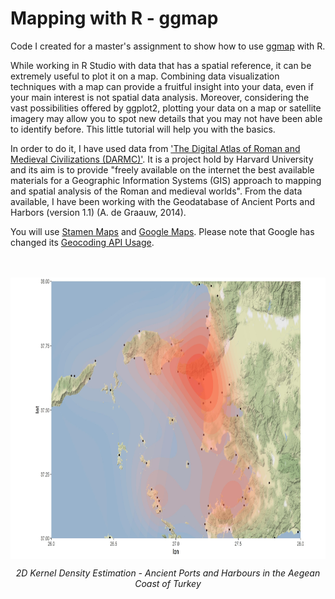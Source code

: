 # Mapping with R - ggmap

Code I created for a master's assignment to show how to use <a href="https://github.com/dkahle/ggmap">ggmap</a> with R.


While working in R Studio with data that has a spatial reference, it can be extremely useful to plot it on a map. Combining data visualization techniques with a map can provide a fruitful insight into your data, even if your main interest is not spatial data analysis. Moreover, considering the vast possibilities offered by ggplot2, plotting your data on a map or satellite imagery may allow you to spot new details that you may not have been able to identify before. This little tutorial will help you with the basics.
 
In order to do it, I have used data from <a href="https://darmc.harvard.edu">'The Digital Atlas of Roman and Medieval Civilizations (DARMC)'</a>. It is a project hold by Harvard University and its aim is to provide "freely available on the internet the best available materials for a Geographic Information Systems (GIS) approach to mapping and spatial analysis of the Roman and medieval worlds". From the data available, I have been working with the Geodatabase of Ancient Ports and Harbors (version 1.1) (A. de Graauw, 2014).

You will use <a href="http://maps.stamen.com">Stamen Maps</a> and <a href="https://www.google.com/maps">Google Maps</a>. Please note that Google has changed its <a href="https://developers.google.com/maps/documentation/geocoding/usage-and-billing">Geocoding API Usage</a>.  
</br>
</br>
<p align="center">
 <img src="./images/AegeanTurkey_Kernel.jpeg" width="770" height="450" align="middle"/>
</p>

<p align="center">
 <i> 2D Kernel Density Estimation - Ancient Ports and Harbours in the Aegean Coast of Turkey</i>
</p> 
